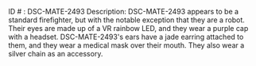 ID # : DSC-MATE-2493
Description: DSC-MATE-2493 appears to be a standard firefighter, but with the notable exception that they are a robot. Their eyes are made up of a VR rainbow LED, and they wear a purple cap with a headset. DSC-MATE-2493's ears have a jade earring attached to them, and they wear a medical mask over their mouth. They also wear a silver chain as an accessory.